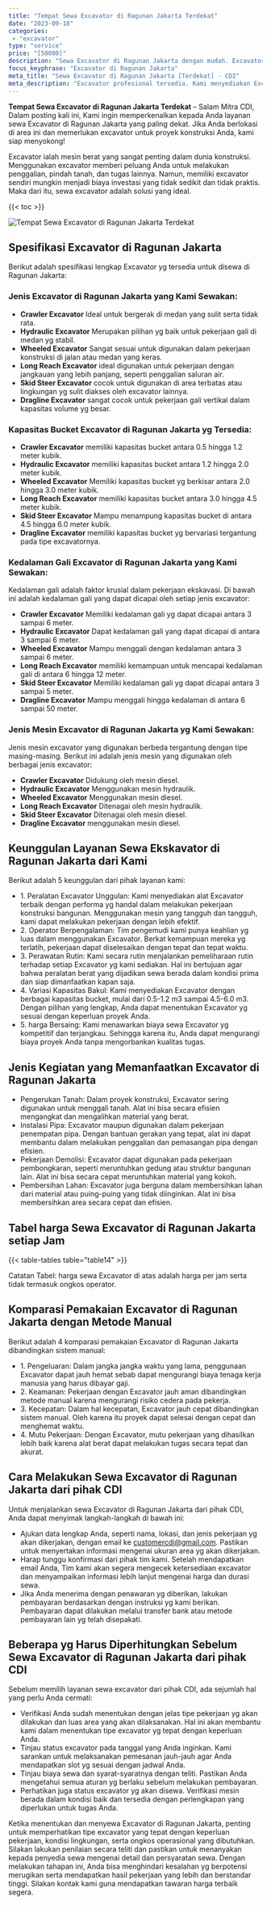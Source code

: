 ```yaml
---
title: "Tempat Sewa Excavator di Ragunan Jakarta Terdekat"
date: "2023-09-18"
categories:
 - "excavator"
type: "service"
price: "[50000]"
description: "Sewa Excavator di Ragunan Jakarta dengan mudah. Excavator menjadi pilihan utama kontraktor untuk mendukung kelancaran pekerjaan. Dapatkan informasi detail."
focus_keyphrase: "Excavator di Ragunan Jakarta"
meta_title: "Sewa Excavator di Ragunan Jakarta [Terdekat] - CDI"
meta_description: "Excavator profesional tersedia. Kami menyediakan Excavator berkualitas untuk mendukung produktivitas. Harga kompetitif tersedia."
---
```


**Tempat Sewa Excavator di Ragunan Jakarta Terdekat** – Salam Mitra CDI, Dalam posting kali ini, Kami ingin memperkenalkan kepada Anda layanan sewa Excavator di Ragunan Jakarta yang paling dekat. Jika Anda berlokasi di area ini dan memerlukan excavator untuk proyek konstruksi Anda, kami siap menyokong!

Excavator ialah mesin berat yang sangat penting dalam dunia konstruksi. Menggunakan excavator memberi peluang Anda untuk melakukan penggalian, pindah tanah, dan tugas lainnya. Namun, memiliki excavator sendiri mungkin menjadi biaya investasi yang tidak sedikit dan tidak praktis. Maka dari itu, sewa excavator adalah solusi yang ideal.

{{< toc >}}

![Tempat Sewa Excavator di Ragunan Jakarta Terdekat](/images/excavator/excavator-06.jpg)

## Spesifikasi Excavator di Ragunan Jakarta

Berikut adalah spesifikasi lengkap Excavator yg tersedia untuk disewa di Ragunan Jakarta:

### Jenis Excavator di Ragunan Jakarta yang Kami Sewakan:

*   **Crawler Excavator** Ideal untuk bergerak di medan yang sulit serta tidak rata.
*   **Hydraulic Excavator** Merupakan pilihan yg baik untuk pekerjaan gali di medan yg stabil.
*   **Wheeled Excavator** Sangat sesuai untuk digunakan dalam pekerjaan konstruksi di jalan atau medan yang keras.
*   **Long Reach Excavator** ideal digunakan untuk pekerjaan dengan jangkauan yang lebih panjang, seperti penggalian saluran air.
*   **Skid Steer Excavator** cocok untuk digunakan di area terbatas atau lingkungan yg sulit diakses oleh excavator lainnya.
*   **Dragline Excavator** sangat cocok untuk pekerjaan gali vertikal dalam kapasitas volume yg besar.

### Kapasitas Bucket Excavator di Ragunan Jakarta yg Tersedia:

*   **Crawler Excavator** memiliki kapasitas bucket antara 0.5 hingga 1.2 meter kubik.
*   **Hydraulic Excavator** memiliki kapasitas bucket antara 1.2 hingga 2.0 meter kubik.
*   **Wheeled Excavator** Memiliki kapasitas bucket yg berkisar antara 2.0 hingga 3.0 meter kubik.
*   **Long Reach Excavator** memiliki kapasitas bucket antara 3.0 hingga 4.5 meter kubik.
*   **Skid Steer Excavator** Mampu menampung kapasitas bucket di antara 4.5 hingga 6.0 meter kubik.
*   **Dragline Excavator** memiliki kapasitas bucket yg bervariasi tergantung pada tipe excavatornya.

### Kedalaman Gali Excavator di Ragunan Jakarta yang Kami Sewakan:

Kedalaman gali adalah faktor krusial dalam pekerjaan ekskavasi. Di bawah ini adalah kedalaman gali yang dapat dicapai oleh setiap jenis excavator:

*   **Crawler Excavator** Memiliki kedalaman gali yg dapat dicapai antara 3 sampai 6 meter.
*   **Hydraulic Excavator** Dapat kedalaman gali yang dapat dicapai di antara 3 sampai 6 meter.
*   **Wheeled Excavator** Mampu menggali dengan kedalaman antara 3 sampai 6 meter.
*   **Long Reach Excavator** memiliki kemampuan untuk mencapai kedalaman gali di antara 6 hingga 12 meter.
*   **Skid Steer Excavator** Memiliki kedalaman gali yg dapat dicapai antara 3 sampai 5 meter.
*   **Dragline Excavator** Mampu menggali hingga kedalaman di antara 6 sampai 50 meter.

### Jenis Mesin Excavator di Ragunan Jakarta yg Kami Sewakan:

Jenis mesin excavator yang digunakan berbeda tergantung dengan tipe masing-masing. Berikut ini adalah jenis mesin yang digunakan oleh berbagai jenis excavator:

*   **Crawler Excavator** Didukung oleh mesin diesel.
*   **Hydraulic Excavator** Menggunakan mesin hydraulik.
*   **Wheeled Excavator** Menggunakan mesin diesel.
*   **Long Reach Excavator** Ditenagai oleh mesin hydraulik.
*   **Skid Steer Excavator** Ditenagai oleh mesin diesel.
*   **Dragline Excavator** menggunakan mesin diesel.

## Keunggulan Layanan Sewa Ekskavator di Ragunan Jakarta dari Kami

Berikut adalah 5 keunggulan dari pihak layanan kami:

*   1\. Peralatan Excavator Unggulan: Kami menyediakan alat Excavator terbaik dengan performa yg handal dalam melakukan pekerjaan konstruksi bangunan. Menggunakan mesin yang tangguh dan tangguh, kami dapat melakukan pekerjaan dengan lebih efektif.
*   2\. Operator Berpengalaman: Tim pengemudi kami punya keahlian yg luas dalam menggunakan Excavator. Berkat kemampuan mereka yg terlatih, pekerjaan dapat diselesaikan dengan tepat dan tepat waktu.
*   3\. Perawatan Rutin: Kami secara rutin menjalankan pemeliharaan rutin terhadap setiap Excavator yg kami sediakan. Hal ini bertujuan agar bahwa peralatan berat yang dijadikan sewa berada dalam kondisi prima dan siap dimanfaatkan kapan saja.
*   4\. Variasi Kapasitas Bakul: Kami menyediakan Excavator dengan berbagai kapasitas bucket, mulai dari 0.5-1.2 m3 sampai 4.5-6.0 m3. Dengan pilihan yang lengkap, Anda dapat menentukan Excavator yg sesuai dengan keperluan proyek Anda.
*   5\. harga Bersaing: Kami menawarkan biaya sewa Excavator yg kompetitif dan terjangkau. Sehingga karena itu, Anda dapat mengurangi biaya proyek Anda tanpa mengorbankan kualitas tugas.

## Jenis Kegiatan yang Memanfaatkan Excavator di Ragunan Jakarta

*   Pengerukan Tanah: Dalam proyek konstruksi, Excavator sering digunakan untuk menggali tanah. Alat ini bisa secara efisien mengangkat dan mengalihkan material yang berat.
*   Instalasi Pipa: Excavator maupun digunakan dalam pekerjaan penempatan pipa. Dengan bantuan gerakan yang tepat, alat ini dapat membantu dalam melakukan penggalian dan pemasangan pipa dengan efisien.
*   Pekerjaan Demolisi: Excavator dapat digunakan pada pekerjaan pembongkaran, seperti meruntuhkan gedung atau struktur bangunan lain. Alat ini bisa secara cepat meruntuhkan material yang kokoh.
*   Pembersihan Lahan: Excavator juga berguna dalam membersihkan lahan dari material atau puing-puing yang tidak diinginkan. Alat ini bisa membersihkan area secara cepat dan efisien.

## Tabel harga Sewa Excavator di Ragunan Jakarta setiap Jam

{{< table-tables table="table14" >}}

Catatan Tabel: harga sewa Excavator di atas adalah harga per jam serta tidak termasuk ongkos operator.

## Komparasi Pemakaian Excavator di Ragunan Jakarta dengan Metode Manual

Berikut adalah 4 komparasi pemakaian Excavator di Ragunan Jakarta dibandingkan sistem manual:

*   1\. Pengeluaran: Dalam jangka jangka waktu yang lama, penggunaan Excavator dapat jauh hemat sebab dapat mengurangi biaya tenaga kerja manusia yang harus dibayar gaji.
*   2\. Keamanan: Pekerjaan dengan Excavator jauh aman dibandingkan metode manual karena mengurangi risiko cedera pada pekerja.
*   3\. Kecepatan: Dalam hal kecepatan, Excavator jauh cepat dibandingkan sistem manual. Oleh karena itu proyek dapat selesai dengan cepat dan menghemat waktu.
*   4\. Mutu Pekerjaan: Dengan Excavator, mutu pekerjaan yang dihasilkan lebih baik karena alat berat dapat melakukan tugas secara tepat dan akurat.

## Cara Melakukan Sewa Excavator di Ragunan Jakarta dari pihak CDI

Untuk menjalankan sewa Excavator di Ragunan Jakarta dari pihak CDI, Anda dapat menyimak langkah-langkah di bawah ini:

*   Ajukan data lengkap Anda, seperti nama, lokasi, dan jenis pekerjaan yg akan dikerjakan, dengan email ke customercdi@gmail.com. Pastikan untuk menyertakan informasi mengenai ukuran area yg akan dikerjakan.
*   Harap tunggu konfirmasi dari pihak tim kami. Setelah mendapatkan email Anda, Tim kami akan segera mengecek ketersediaan excavator dan menyampaikan informasi lebih lanjut mengenai harga dan durasi sewa.
*   Jika Anda menerima dengan penawaran yg diberikan, lakukan pembayaran berdasarkan dengan instruksi yg kami berikan. Pembayaran dapat dilakukan melalui transfer bank atau metode pembayaran lain yg telah disepakati.

## Beberapa yg Harus Diperhitungkan Sebelum Sewa Excavator di Ragunan Jakarta dari pihak CDI

Sebelum memilih layanan sewa excavator dari pihak CDI, ada sejumlah hal yang perlu Anda cermati:

*   Verifikasi Anda sudah menentukan dengan jelas tipe pekerjaan yg akan dilakukan dan luas area yang akan dilaksanakan. Hal ini akan membantu kami dalam menentukan tipe excavator yg tepat dengan keperluan Anda.
*   Tinjau status excavator pada tanggal yang Anda inginkan. Kami sarankan untuk melaksanakan pemesanan jauh-jauh agar Anda mendapatkan slot yg sesuai dengan jadwal Anda.
*   Tinjau biaya sewa dan syarat-syaratnya dengan teliti. Pastikan Anda mengetahui semua aturan yg berlaku sebelum melakukan pembayaran.
*   Perhatikan juga status excavator yg akan disewa. Verifikasi mesin berada dalam kondisi baik dan tersedia dengan perlengkapan yang diperlukan untuk tugas Anda.

Ketika menentukan dan menyewa Excavator di Ragunan Jakarta, penting untuk memperhatikan tipe excavator yang tepat dengan keperluan pekerjaan, kondisi lingkungan, serta ongkos operasional yang dibutuhkan. Silakan lakukan penilaian secara teliti dan pastikan untuk menanyakan kepada penyedia sewa mengenai detail dan persyaratan sewa. Dengan melakukan tahapan ini, Anda bisa menghindari kesalahan yg berpotensi merugikan serta mendapatkan hasil pekerjaan yang lebih dan berstandar tinggi. Silakan kontak kami guna mendapatkan tawaran harga terbaik segera.
